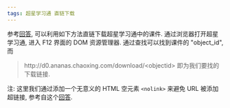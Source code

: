 ```yaml
---
tags: 超星学习通 直链下载
---
```

<!-- markdownlint-disable MD041 -->
参考[回答](https://www.zhihu.com/question/320181398/answer/1039330532), 可以利用如下方法直链下载超星学习通中的课件. 通过浏览器打开超星学习通, 进入 F12 界面的 DOM 资源管理器. 通过查找可以找到课件的 "object_id", 而
> http<nolink>://d0.ananas.chaoxing.com/download/&lt;objectid&gt;
即为我们要找的下载链接.

注: 这里我们通过添加一个无意义的 HTML 空元素 `<nolink>` 来避免 URL 被添加超链接, 参考自这个[回答](https://meta.stackexchange.com/a/119811).
